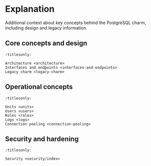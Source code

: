 # Explanation

Additional context about key concepts behind the PostgreSQL charm, including design and legacy information.

## Core concepts and design

```{toctree}
:titlesonly:

Architecture <architecture>
Interfaces and endpoints <interfaces-and-endpoints>
Legacy charm <legacy-charm>
```

## Operational concepts

```{toctree}
:titlesonly:

Units <units>
Users <users>
Roles <roles>
Logs <logs>
Connection pooling <connection-pooling>
```

## Security and hardening

```{toctree}
:titlesonly:

Security <security/index>
```